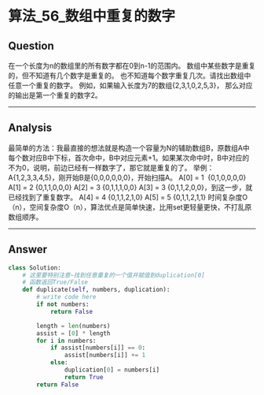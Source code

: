 # 算法_56_数组中重复的数字


## Question
在一个长度为n的数组里的所有数字都在0到n-1的范围内。 数组中某些数字是重复的，但不知道有几个数字是重复的。
也不知道每个数字重复几次。请找出数组中任意一个重复的数字。 例如，如果输入长度为7的数组{2,3,1,0,2,5,3}，
那么对应的输出是第一个重复的数字2。

----

## Analysis
最简单的方法：我最直接的想法就是构造一个容量为N的辅助数组B，原数组A中每个数对应B中下标，首次命中，B中对应元素+1。如果某次命中时，B中对应的不为0，说明，前边已经有一样数字了，那它就是重复的了。
举例：A{1,2,3,3,4,5}，刚开始B是{0,0,0,0,0,0}，开始扫描A。
A[0] = 1  {0,1,0,0,0,0}
A[1] = 2 {0,1,1,0,0,0}
A[2] = 3 {0,1,1,1,0,0}
A[3] = 3 {0,1,1,2,0,0}，到这一步，就已经找到了重复数字。
A[4] = 4 {0,1,1,2,1,0}
A[5] = 5 {0,1,1,2,1,1}
时间复杂度O（n），空间复杂度O（n），算法优点是简单快速，比用set更轻量更快，不打乱原数组顺序。

----

## Answer
```python
class Solution:
    # 这里要特别注意~找到任意重复的一个值并赋值到duplication[0]
    # 函数返回True/False
    def duplicate(self, numbers, duplication):
        # write code here
        if not numbers:
            return False

        length = len(numbers)
        assist = [0] * length
        for i in numbers:
            if assist[numbers[i]] == 0:
                assist[numbers[i]] += 1
            else:
                duplication[0] = numbers[i]
                return True
        return False
```